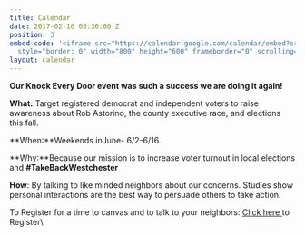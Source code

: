 ```yaml
---
title: Calendar
date: 2017-02-16 00:36:00 Z
position: 3
embed-code: '<iframe src="https://calendar.google.com/calendar/embed?src=ny18indivisible%40gmail.com&ctz=America/New_York"
  style="border: 0" width="800" height="600" frameborder="0" scrolling="no"></iframe>'
layout: calendar
---
```


**Our Knock Every Door event was such a success we are doing it again!**

**What:** Target registered democrat and independent voters to raise awareness about Rob Astorino, the county executive race, and elections this fall.

**When:**Weekends inJune- 6/2-6/16.

**Why:**Because our mission is to increase voter turnout in local elections and **#TakeBackWestchester**

**How**: By talking to like minded neighbors about our concerns. Studies show personal interactions are the best way to persuade others to take action.

To Register for a time to canvas and to talk to your neighbors: [Click here ](http://www.signupgenius.com/go/10c0f49ada62ba4f49-indivisible)to Register\
